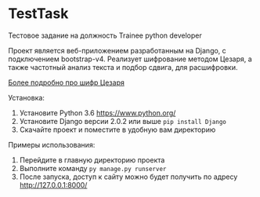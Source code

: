 # TestTask
Тестовое задание на должность Trainee python developer

Проект является веб-приложением разработанным на Django, с подключением bootstrap-v4.
Реализует шифрование методом Цезаря, а также частотный анализ текста и подбор сдвига, для расшифровки.

[Более подробно про шифр Цезаря](https://ru.wikipedia.org/wiki/%D0%A8%D0%B8%D1%84%D1%80_%D0%A6%D0%B5%D0%B7%D0%B0%D1%80%D1%8F)

Установка:
1. Установите Python 3.6 https://www.python.org/
2. Установите Django версии 2.0.2 или выше
```pip install Django```
3. Скачайте проект и поместите в удобную вам директорию

Примеры использования:
1. Перейдите в главную директорию проекта
2. Выполните команду 
```py manage.py runserver```
3. После запуска, доступ к сайту можно будет получить по адресу http://127.0.0.1:8000/
